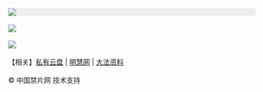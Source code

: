 <div style="width:100%;background-color:#eee;"><a href="https://df425.site/"><img src="https://github.com/JohnChen201502/jinpian/blob/master/nav-zgjp.png?raw=true"/></a></div>

</br>
<div style="width:100%;"><a href="https://fl513.site/"><img src="https://github.com/JohnChen201502/jinpian/blob/master/nav-xtr.png?raw=true"/></a></div>
</br>

<div style="width:100%;"><a href="https://aa513.ml/"><img src="https://github.com/JohnChen201502/jinpian/blob/master/nav-djy.png?raw=true"/></a></div>

</br>
 【相关】<a href="http://aq425.xyz/">私有云盘</a> | <a href="https://minghui.fa513.website/">明慧网</a>  |  <a href="https://fa513.website/">大法资料</a> 

</br>

</br> 
© 中国禁片网 技术支持
